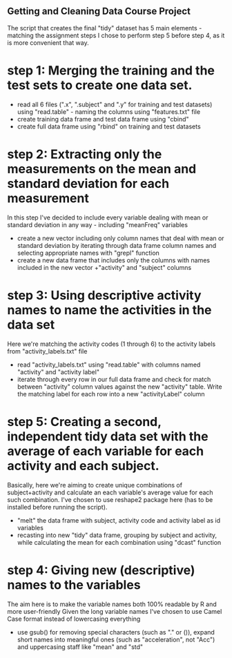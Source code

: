 ## Getting and Cleaning Data Course Project

The script that creates the final "tidy" dataset has 5 main elements - matching the assignment steps
I chose to perform step 5 before step 4, as it is more convenient that way.

# step 1: Merging the training and the test sets to create one data set.

* read all 6 files (".x", ".subject" and ".y" for training and test datasets) using "read.table" - naming the columns using "features.txt" file
* create training data frame and test data frame using "cbind"
* create full data frame using "rbind" on training and test datasets

# step 2: Extracting only the measurements on the mean and standard deviation for each measurement

In this step I've decided to include every variable dealing with mean or standard deviation in any way - including "meanFreq" variables
* create a new vector including only column names that deal with mean or standard deviation by iterating through data frame column names and selecting appropriate names with "grepl" function
* create a new data frame that includes only the columns with names included in the new vector +"activity" and "subject" columns

# step 3: Using descriptive activity names to name the activities in the data set

Here we're matching the activity codes (1 through 6) to the activity labels from "activity_labels.txt" file
* read "activity_labels.txt" using "read.table" with columns named "activity" and "activity label"
* iterate through every row in our full data frame and check for match between "activity" column values against the new "activity" table. Write the matching label for each row into a new "activityLabel" column

# step 5: Creating a second, independent tidy data set with the average of each variable for each activity and each subject. 

Basically, here we're aiming to create unique combinations of subject+activity and calculate an each variable's average value for each such combination.
I've chosen to use reshape2 package here (has to be installed before running the script).
* "melt" the data frame with subject, activity code and activity label as id variables
* recasting into new "tidy" data frame, grouping by subject and activity, while calculating the mean for each combination using "dcast" function

# step 4: Giving new (descriptive) names to the variables

The aim here is to make the variable names both 100% readable by R and more user-friendly
Given the long variable names I've chosen to use Camel Case format instead of lowercasing everything

* use gsub() for removing special characters (such as "." or ()), expand short names into meaningful ones (such as "acceleration", not "Acc") and uppercasing staff like "mean" and "std"

